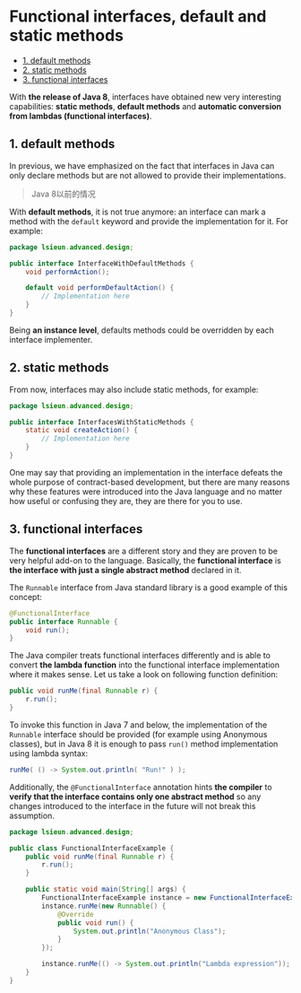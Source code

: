# Functional interfaces, default and static methods

<!-- TOC -->

- [1. default methods](#1-default-methods)
- [2. static methods](#2-static-methods)
- [3. functional interfaces](#3-functional-interfaces)

<!-- /TOC -->


With **the release of Java 8**, interfaces have obtained new very interesting capabilities: **static methods**, **default methods** and **automatic conversion from lambdas (functional interfaces)**.

## 1. default methods

In previous, we have emphasized on the fact that interfaces in Java can only declare methods but are not allowed to
provide their implementations.

> Java 8以前的情况

With **default methods**, it is not true anymore: an interface can mark a method with the `default` keyword and provide the implementation for it. For example:

```java
package lsieun.advanced.design;

public interface InterfaceWithDefaultMethods {
    void performAction();

    default void performDefaultAction() {
        // Implementation here
    }
}
```

Being **an instance level**, defaults methods could be overridden by each interface implementer. 

## 2. static methods

From now, interfaces may also include static methods, for example:

```java
package lsieun.advanced.design;

public interface InterfacesWithStaticMethods {
    static void createAction() {
        // Implementation here
    }
}
```

One may say that providing an implementation in the interface defeats the whole purpose of contract-based development, but
there are many reasons why these features were introduced into the Java language and no matter how useful or confusing they
are, they are there for you to use.

## 3. functional interfaces

The **functional interfaces** are a different story and they are proven to be very helpful add-on to the language. Basically, the
**functional interface** is **the interface with just a single abstract method** declared in it.

The `Runnable` interface from Java standard library is a good example of this concept:

```java
@FunctionalInterface
public interface Runnable {
    void run();
}
```

The Java compiler treats functional interfaces differently and is able to convert **the lambda function** into the functional interface implementation where it makes sense. Let us take a look on following function definition:

```java
public void runMe(final Runnable r) {
    r.run();
}
```

To invoke this function in Java 7 and below, the implementation of the `Runnable` interface should be provided (for example
using Anonymous classes), but in Java 8 it is enough to pass `run()` method implementation using lambda syntax:

```java
runMe( () -> System.out.println( "Run!" ) );
```

Additionally, the `@FunctionalInterface` annotation hints **the compiler** to **verify that the interface contains only one abstract method** so any changes introduced to the interface in the future will not break this assumption.

```java
package lsieun.advanced.design;

public class FunctionalInterfaceExample {
    public void runMe(final Runnable r) {
        r.run();
    }

    public static void main(String[] args) {
        FunctionalInterfaceExample instance = new FunctionalInterfaceExample();
        instance.runMe(new Runnable() {
            @Override
            public void run() {
                System.out.println("Anonymous Class");
            }
        });

        instance.runMe(() -> System.out.println("Lambda expression"));
    }
}
```
